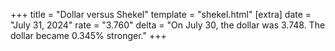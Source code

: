 +++
title = "Dollar versus Shekel"
template = "shekel.html"
[extra]
date = "July 31, 2024"
rate = "3.760"
delta = "On July 30, the dollar was 3.748. The dollar became 0.345% stronger."
+++
